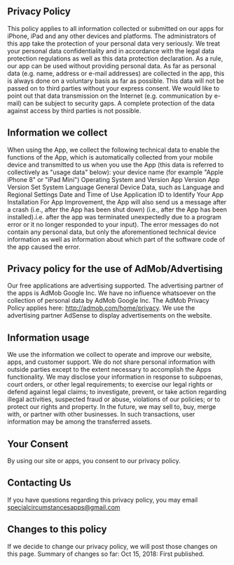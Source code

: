 ## Privacy Policy
This policy applies to all information collected or submitted on our apps for iPhone, iPad and any other devices and platforms.
The administrators of this app take the protection of your personal data very seriously. We treat your personal data confidentiality and in accordance with the legal data protection regulations as well as this data protection declaration. As a rule, our app can be used without providing personal data. As far as personal data (e.g. name, address or e-mail addresses) are collected in the app, this is always done on a voluntary basis as far as possible. This data will not be passed on to third parties without your express consent. We would like to point out that data transmission on the Internet (e.g. communication by e-mail) can be subject to security gaps. A complete protection of the data against access by third parties is not possible.
## Information we collect
When using the App, we collect the following technical data to enable the functions of the App, which is automatically collected from your mobile device and transmitted to us when you use the App (this data is referred to collectively as "usage data" below):
your device name (for example "Apple iPhone 8" or "iPad Mini")
Operating System and Version
App Version
App Version
Set System Language
General Device Data, such as Language and Regional Settings
Date and Time of Use
Application ID to Identify Your App Installation
For App Improvement, the App will also send us a message after a crash (i.e., after the App has been shut down) (i.e., after the App has been installed).i.e. after the app was terminated unexpectedly due to a program error or it no longer responded to your input). The error messages do not contain any personal data, but only the aforementioned technical device information as well as information about which part of the software code of the app caused the error.
## Privacy policy for the use of AdMob/Advertising
Our free applications are advertising supported. The advertising partner of the apps is AdMob Google Inc. We have no influence whatsoever on the collection of personal data by AdMob Google Inc. The AdMob Privacy Policy applies here: http://admob.com/home/privacy. We use the advertising partner AdSense to display advertisements on the website.
## Information usage
We use the information we collect to operate and improve our website, apps, and customer support.
We do not share personal information with outside parties except to the extent necessary to accomplish the Apps functionality.
We may disclose your information in response to subpoenas, court orders, or other legal requirements; to exercise our legal rights or defend against legal claims; to investigate, prevent, or take action regarding illegal activities, suspected fraud or abuse, violations of our policies; or to protect our rights and property.
In the future, we may sell to, buy, merge with, or partner with other businesses. In such transactions, user information may be among the transferred assets.

## Your Consent
By using our site or apps, you consent to our privacy policy.
## Contacting Us
If you have questions regarding this privacy policy, you may email specialcircumstancesapps@gmail.com
## Changes to this policy
If we decide to change our privacy policy, we will post those changes on this page. Summary of changes so far:
Oct 15, 2018: First published.
